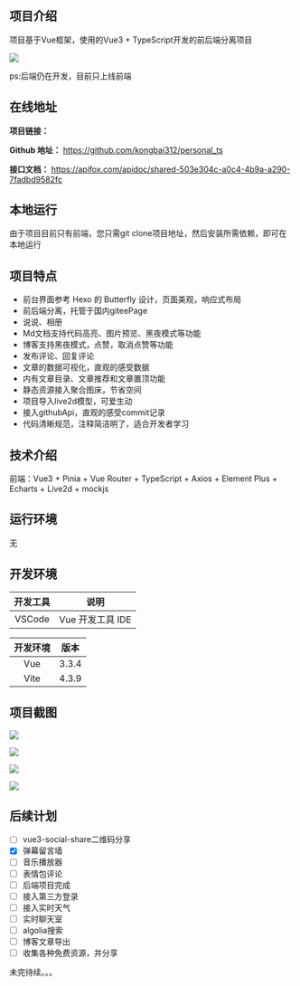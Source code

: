 ## 项目介绍

项目基于Vue框架，使用的Vue3 + TypeScript开发的前后端分离项目

![](https://pic.imgdb.cn/item/64ca0a6d1ddac507cc12d7ed.png)

ps:后端仍在开发，目前只上线前端

## 在线地址

**项目链接：**

**Github 地址：** https://github.com/kongbai312/personal_ts

**接口文档：** https://apifox.com/apidoc/shared-503e304c-a0c4-4b9a-a290-7fadbd9582fc

## 本地运行

由于项目目前只有前端，您只需git clone项目地址，然后安装所需依赖，即可在本地运行

## 项目特点

- 前台界面参考 Hexo 的 Butterfly 设计，页面美观，响应式布局
- 前后端分离，托管于国内giteePage
- 说说、相册
- Md文档支持代码高亮、图片预览、黑夜模式等功能
- 博客支持黑夜模式，点赞，取消点赞等功能
- 发布评论、回复评论
- 文章的数据可视化，直观的感受数据
- 内有文章目录、文章推荐和文章置顶功能
- 静态资源接入聚合图床，节省空间
- 项目导入live2d模型，可爱生动
- 接入githubApi，直观的感受commit记录
- 代码清晰规范，注释简洁明了，适合开发者学习

## 技术介绍

前端：Vue3 + Pinia + Vue Router + TypeScript + Axios + Element Plus  + Echarts + Live2d + mockjs

## 运行环境

无

## 开发环境

| 开发工具 |       说明       |
| :------: | :--------------: |
|  VSCode  | Vue 开发工具 IDE |

| 开发环境 | 版本  |
| :------: | :---: |
|   Vue    | 3.3.4 |
|   Vite   | 4.3.9 |

## 项目截图

![](https://pic.imgdb.cn/item/64cbb8e71ddac507cc898ef2.png)

![](https://pic.imgdb.cn/item/64cbb97b1ddac507cc8b3feb.png)

![](https://pic.imgdb.cn/item/64cbbbfa1ddac507cc9288a0.png)

![](https://pic.imgdb.cn/item/64cbbd2e1ddac507cc962553.png)

## 后续计划

- [ ] vue3-social-share二维码分享
- [x] 弹幕留言墙
- [ ] 音乐播放器
- [ ] 表情包评论
- [ ] 后端项目完成
- [ ] 接入第三方登录
- [ ] 接入实时天气
- [ ] 实时聊天室
- [ ] algolia搜索
- [ ] 博客文章导出
- [ ] 收集各种免费资源，并分享

未完待续。。。